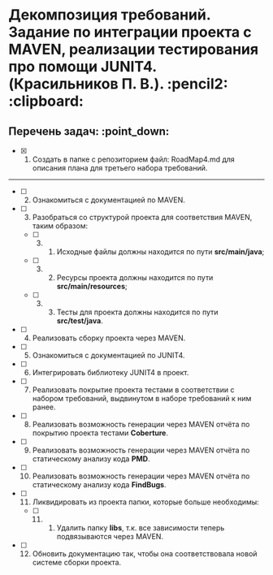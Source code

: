 <h1>Декомпозиция требований. Задание по интеграции проекта с MAVEN, реализации тестирования про помощи JUNIT4. (Красильников П. В.). :pencil2: :clipboard:</h1>
<h2>Перечень задач: :point_down:</h2>

  - [x] 1. Создать в папке с репозиторием файл: RoadMap4.md для описания плана для третьего набора требований.

<hr>

  - [ ] 2. Ознакомиться с документацией по MAVEN.

  - [ ] 3. Разобраться со структурой проекта для соответствия MAVEN, таким образом:

    - [ ] 3. 1. Исходные файлы должны находится по пути **src/main/java**;

    - [ ] 3. 2. Ресурсы проекта должны находится по пути **src/main/resources**;

	- [ ] 3. 3. Тесты для проекта должны находится по пути **src/test/java**.

  - [ ] 4. Реализовать сборку проекта через MAVEN.

  - [ ] 5. Ознакомиться с документацией по JUNIT4.

  - [ ] 6. Интегрировать библиотеку JUNIT4 в проект.

  - [ ] 7. Реализовать покрытие проекта тестами в соответствии с набором требований, выдвинутом в наборе требований к ним ранее.

  - [ ] 8. Реализовать возможность генерации через MAVEN отчёта по покрытию проекта тестами **Coberture**.

  - [ ] 9. Реализовать возможность генерации через MAVEN отчёта по статическому анализу кода **PMD**.

  - [ ] 10. Реализовать возможность генерации через MAVEN отчёта по статическому анализу кода **FindBugs**.

  - [ ] 11. Ликвидировать из проекта папки, которые больше необходимы:

      - [ ] 11. 1. Удалить папку **libs**, т.к. все зависимости теперь подвязываются через MAVEN.

  - [ ] 12. Обновить документацию так, чтобы она соответствовала новой системе сборки проекта.




